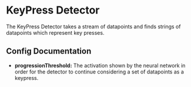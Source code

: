 # KeyPress Detector

The KeyPress Detector takes a stream of datapoints and finds strings of datapoints which represent key presses.

## Config Documentation

- **progressionThreshold:** The activation shown by the neural network in order for the detector to continue considering a set
                            of datapoints as a keypress.